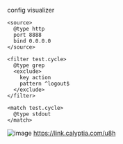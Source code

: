 config visualizer

```
<source>
  @type http
  port 8888
  bind 0.0.0.0
</source>

<filter test.cycle>
  @type grep
  <exclude>
    key action
    pattern ^logout$
  </exclude>
</filter>

<match test.cycle>
  @type stdout
</match>
```

![image](https://user-images.githubusercontent.com/2577368/140632605-818684e6-501c-4a15-ba6c-a989fe7afa73.png)
https://link.calyptia.com/u8h

